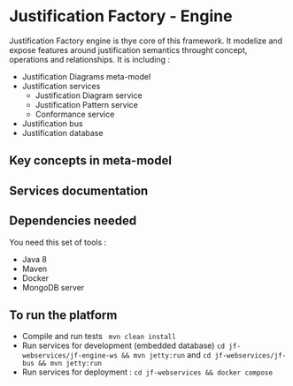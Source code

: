 # Justification Factory - Engine
Justification Factory engine is thye core of this framework. It modelize and expose features around justification semantics throught concept, operations and relationships. 
It is including :
* Justification Diagrams meta-model 
* Justification services
  * Justification Diagram service
  * Justification Pattern service
  * Conformance service
* Justification bus
* Justification database

## Key concepts in meta-model

## Services documentation

## Dependencies needed

You need this set of tools :
* Java 8
* Maven
* Docker
* MongoDB server

## To run the platform

* Compile and run tests ``` mvn clean install```
* Run services for development (embedded database) ```cd jf-webservices/jf-engine-ws && mvn jetty:run``` and ```cd jf-webservices/jf-bus && mvn jetty:run```
* Run services for deployment : ```cd jf-webservices && docker compose```


